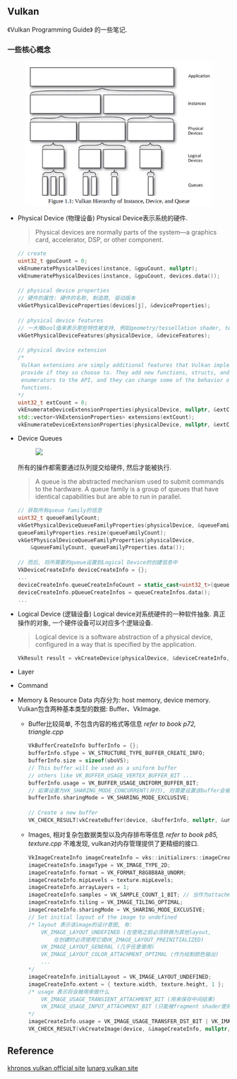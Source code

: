 ## Vulkan
《Vulkan Programming Guide》 的一些笔记.

### 一些核心概念
<figure class="image">
  <img src="../../rc/vulkan_hierarchy.png" width=600>
</figure>

* Physical Device (物理设备)
    Physical Device表示系统的硬件.
    >Physical devices are normally parts of the system—a graphics card, accelerator, DSP, or other component.

    ```c++
    // create
    uint32_t gpuCount = 0;
	vkEnumeratePhysicalDevices(instance, &gpuCount, nullptr);
    vkEnumeratePhysicalDevices(instance, &gpuCount, devices.data());

    // physical device properties
    // 硬件的属性: 硬件的名称, 制造商, 驱动版本
    vkGetPhysicalDeviceProperties(devices[j], &deviceProperties);

    // physical device features
    // 一大堆bool值来表示那些特性被支持, 例如geometry/tessellation shader, textureCompress 
    vkGetPhysicalDeviceFeatures(physicalDevice, &deviceFeatures);

    // physical device extension
    /*
     Vulkan extensions are simply additional features that Vulkan implementations may
     provide if they so choose to. They add new functions, structs, and valid 
     enumerators to the API, and they can change some of the behavior of existing 
     functions.
    */
    uint32_t extCount = 0;
    vkEnumerateDeviceExtensionProperties(physicalDevice, nullptr, &extCount, nullptr);
    std::vector<VkExtensionProperties> extensions(extCount);
    vkEnumerateDeviceExtensionProperties(physicalDevice, nullptr, &extCount, &extensions.front());
    ```
* Device Queues
    <figure class="image">
        <img src="../../rc/vulkan_device_queue_family.png" width=600>
    </figure>

    所有的操作都需要通过队列提交给硬件, 然后才能被执行.
    >A queue is the abstracted mechanism used to submit commands to the hardware.
    >A queue family is a group of queues that have identical capabilities but are able to run in parallel.
    ```c++
    // 获取所有queue family的信息
    uint32_t queueFamilyCount;
	vkGetPhysicalDeviceQueueFamilyProperties(physicalDevice, &queueFamilyCount, nullptr);
    queueFamilyProperties.resize(queueFamilyCount);
	vkGetPhysicalDeviceQueueFamilyProperties(physicalDevice,
        &queueFamilyCount, queueFamilyProperties.data());

    // 而后, 将所需要的queue设置到Logical Device的创建信息中
    VkDeviceCreateInfo deviceCreateInfo = {};
    ...
    deviceCreateInfo.queueCreateInfoCount = static_cast<uint32_t>(queueCreateInfos.size());;
    deviceCreateInfo.pQueueCreateInfos = queueCreateInfos.data();
    ...
    ```
* Logical Device (逻辑设备)
    Logical device对系统硬件的一种软件抽象. 真正操作的对象, 一个硬件设备可以对应多个逻辑设备.
    >Logical device is a software abstraction of a physical device, configured in a way that is specified by the application.
    
    ```c++
    VkResult result = vkCreateDevice(physicalDevice, &deviceCreateInfo, nullptr, &logicalDevice);
    ```
* Layer

* Command

* Memory & Resource Data
    内存分为: host memory, device memory.
    Vulkan包含两种基本类型的数据: Buffer、VkImage.
    * Buffer比较简单, 不包含内容的格式等信息
        *refer to book p72, triangle.cpp*
        ```c++
        VkBufferCreateInfo bufferInfo = {};
        bufferInfo.sType = VK_STRUCTURE_TYPE_BUFFER_CREATE_INFO;
        bufferInfo.size = sizeof(uboVS);
        // This buffer will be used as a uniform buffer
        // others like VK_BUFFER_USAGE_VERTEX_BUFFER_BIT ...
        bufferInfo.usage = VK_BUFFER_USAGE_UNIFORM_BUFFER_BIT;
        // 如果设置为VK_SHARING_MODE_CONCURRENT(并行), 则需要设置该buffer会被哪些queue同时使用. 参考书 p74
        bufferInfo.sharingMode = VK_SHARING_MODE_EXCLUSIVE;

        // Create a new buffer
        VK_CHECK_RESULT(vkCreateBuffer(device, &bufferInfo, nullptr, &uniformBufferVS.buffer));
        ```
    
    * Images, 相对复杂包数据类型以及内存排布等信息
        *refer to book p85, texture.cpp*
        不难发现, vulkan对内存管理提供了更精细的接口.
        ```c++
        VkImageCreateInfo imageCreateInfo = vks::initializers::imageCreateInfo();
        imageCreateInfo.imageType = VK_IMAGE_TYPE_2D;
        imageCreateInfo.format = VK_FORMAT_R8G8B8A8_UNORM;
        imageCreateInfo.mipLevels = texture.mipLevels;
        imageCreateInfo.arrayLayers = 1;
        imageCreateInfo.samples = VK_SAMPLE_COUNT_1_BIT; // 当作为attachment输出时, 可以设置多重采样
        imageCreateInfo.tiling = VK_IMAGE_TILING_OPTIMAL;
        imageCreateInfo.sharingMode = VK_SHARING_MODE_EXCLUSIVE;
        // Set initial layout of the image to undefined
        /* layout 表示该image的设计意图, 有:
            VK_IMAGE_LAYOUT_UNDEFINED (在使用之前必须转换为其他layout, 
                在创建时必须使用它或VK_IMAGE_LAYOUT_PREINITIALIZED)
            VK_IMAGE_LAYOUT_GENERAL (几乎任意使用)   
            VK_IMAGE_LAYOUT_COLOR_ATTACHMENT_OPTIMAL (作为绘制颜色输出)
            ...
        */
        imageCreateInfo.initialLayout = VK_IMAGE_LAYOUT_UNDEFINED;
        imageCreateInfo.extent = { texture.width, texture.height, 1 };
        /* usage 表示将会被用来做什么
            VK_IMAGE_USAGE_TRANSIENT_ATTACHMENT_BIT (用来保存中间结果)
            VK_IMAGE_USAGE_INPUT_ATTACHMENT_BIT (只能被fragment shader使用, 且只能访问该fragment对应的像素值)
        */
        imageCreateInfo.usage = VK_IMAGE_USAGE_TRANSFER_DST_BIT | VK_IMAGE_USAGE_SAMPLED_BIT;
        VK_CHECK_RESULT(vkCreateImage(device, &imageCreateInfo, nullptr, &texture.image));        
        ```

## Reference
[khronos vulkan official site](https://www.khronos.org/vulkan/)
[lunarg vulkan site](https://vulkan.lunarg.com/doc/sdk/1.2.162.1/windows/tutorial/html/index.html)